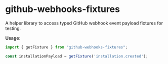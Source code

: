 # github-webhooks-fixtures

A helper library to access typed GitHub webhook event payload fixtures for testing.

**Usage**:

```ts
import { getFixture } from "github-webhooks-fixtures";

const installationPayload = getFixture('installation.created');
```
